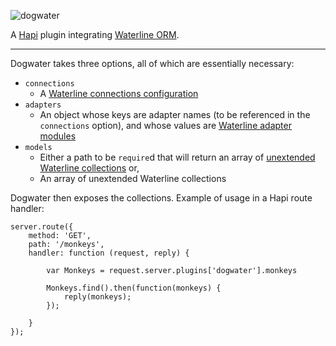 ![dogwater](http://i.imgur.com/FPjWX9s.png)

A [Hapi](https://github.com/hapijs/hapi) plugin integrating [Waterline ORM](https://github.com/balderdashy/waterline).

---

Dogwater takes three options, all of which are essentially necessary:
* `connections`
  * A [Waterline connections configuration](http://sailsjs.org/#/documentation/reference/sails.config/sails.config.connections.html)
* `adapters`
  * An object whose keys are adapter names (to be referenced in the `connections` option), and whose values are [Waterline adapter modules](https://github.com/balderdashy/sails-docs/blob/0.9/Database-Support.md)
* `models`
  * Either a path to be `require`d that will return an array of [unextended Waterline collections](https://github.com/balderdashy/waterline-docs/blob/master/models.md#how-do-i-define-a-model) or,
  * An array of unextended Waterline collections

Dogwater then exposes the collections.  Example of usage in a Hapi route handler:
```
server.route({
    method: 'GET',
    path: '/monkeys',
    handler: function (request, reply) {
    
        var Monkeys = request.server.plugins['dogwater'].monkeys
        
        Monkeys.find().then(function(monkeys) {
            reply(monkeys);
        });
        
    }
});
```
